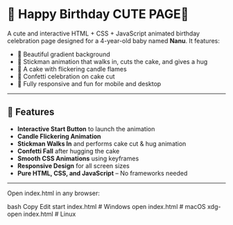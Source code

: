 # 🎂 Happy Birthday CUTE PAGE🎉

A cute and interactive HTML + CSS + JavaScript animated birthday celebration page designed for a 4-year-old baby named **Nanu**. It features:

- 🎈 Beautiful gradient background
- 👦 Stickman animation that walks in, cuts the cake, and gives a hug
- 🎂 A cake with flickering candle flames
- 🎉 Confetti celebration on cake cut
- 💖 Fully responsive and fun for mobile and desktop

---


## 🌟 Features

- **Interactive Start Button** to launch the animation
- **Candle Flickering Animation**
- **Stickman Walks In** and performs cake cut & hug animation
- **Confetti Fall** after hugging the cake
- **Smooth CSS Animations** using keyframes
- **Responsive Design** for all screen sizes
- **Pure HTML, CSS, and JavaScript** – No frameworks needed

---


Open index.html in any browser:

bash
Copy
Edit
start index.html   # Windows
open index.html    # macOS
xdg-open index.html # Linux



